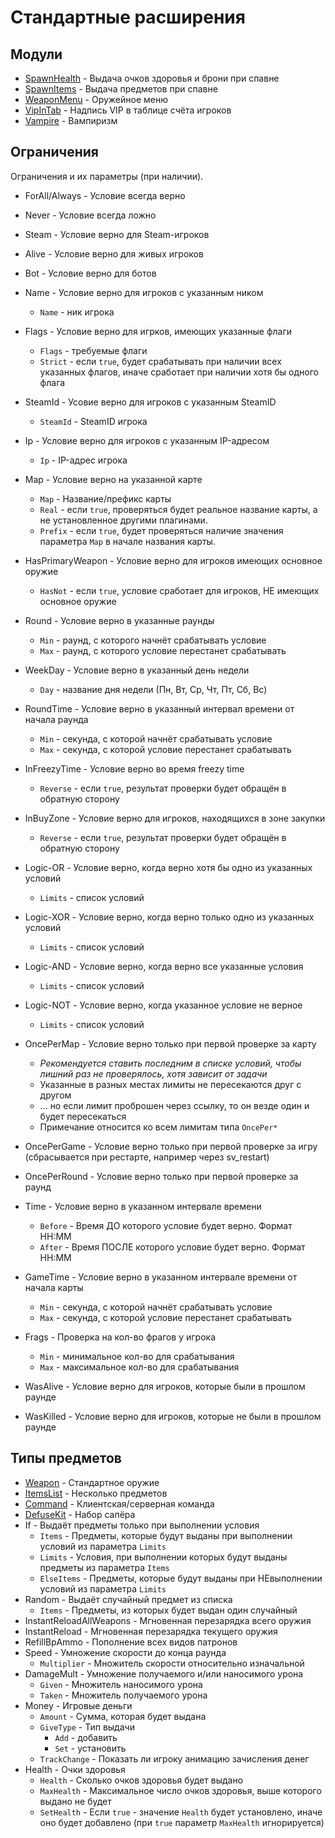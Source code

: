 # Стандартные расширения

## Модули

- [SpawnHealth](extensions/modules/spawn-health.md) - Выдача очков здоровья и брони при спавне
- [SpawnItems](extensions/modules/spawn-items.md) - Выдача предметов при спавне
- [WeaponMenu](extensions/modules/weapon-menu.md) - Оружейное меню
- [VipInTab](extensions/modules/vip-in-tab.md) - Надпись VIP в таблице счёта игроков
- [Vampire](extensions/modules/vampire.md) - Вампиризм

## Ограничения

Ограничения и их параметры (при наличии).

- ForAll/Always - Условие всегда верно
- Never - Условие всегда ложно
- Steam - Условие верно для Steam-игроков
- Alive - Условие верно для живых игроков
- Bot - Условие верно для ботов
- Name - Условие верно для игроков с указанным ником
    - `Name` - ник игрока
- Flags - Условие верно для игрков, имеющих указанные флаги
    - `Flags` - требуемые флаги
    - `Strict` - если `true`, будет срабатывать при наличии всех указанных флагов, иначе сработает при наличии хотя бы одного флага
- SteamId - Усовие верно для игроков с указанным SteamID
    - `SteamId` - SteamID игрока
- Ip - Условие верно для игроков с указанным IP-адресом
    - `Ip` - IP-адрес игрока
- Map - Условие верно на указанной карте
    - `Map` - Название/префикс карты
    - `Real` - если `true`, проверяться будет реальное название карты, а не установленное другими плагинами.
    - `Prefix` - если `true`, будет проверяться наличие значения параметра `Map` в начале названия карты.
- HasPrimaryWeapon - Условие верно для игроков имеющих основное оружие
    - `HasNot` - если `true`, условие сработает для игроков, НЕ имеющих основное оружие
- Round - Условие верно в указанные раунды
    - `Min` - раунд, с которого начнёт срабатывать условие
    - `Max` - раунд, с которого условие перестанет срабатывать
- WeekDay - Условие верно в указанный день недели
    - `Day` - название дня недели (Пн, Вт, Ср, Чт, Пт, Сб, Вс)
- RoundTime - Условие верно в указанный интервал времени от начала раунда
    - `Min` - секунда, с которой начнёт срабатывать условие
    - `Max` - секунда, с которой условие перестанет срабатывать
- InFreezyTime - Условие верно во время freezy time
    - `Reverse` - если `true`, результат проверки будет обращён в обратную сторону
- InBuyZone - Условие верно для игроков, находящихся в зоне закупки
    - `Reverse` - если `true`, результат проверки будет обращён в обратную сторону

- Logic-OR - Условие верно, когда верно хотя бы одно из указанных условий
    - `Limits` - список условий
- Logic-XOR - Условие верно, когда верно только одно из указанных условий
    - `Limits` - список условий
- Logic-AND - Условие верно, когда верно все указанные условия
    - `Limits` - список условий
- Logic-NOT - Условие верно, когда указанное условие не верное
    - `Limits` - список условий

- OncePerMap - Условие верно только при первой проверке за карту
    - _Рекомендуется ставить последним в списке условий, чтобы лишний раз не проверялось, хотя зависит от задачи_
    - Указанные в разных местах лимиты не пересекаются друг с другом
    - ... но если лимит проброшен через ссылку, то он везде один и будет пересекаться
    - Примечание относится ко всем лимитам типа `OncePer*`
- OncePerGame - Условие верно только при первой проверке за игру (сбрасывается при рестарте, например через sv_restart)
- OncePerRound - Условие верно только при первой проверке за раунд

- Time - Условие верно в указанном интервале времени
    - `Before` - Время ДО которого условие будет верно. Формат HH:MM
    - `After` - Время ПОСЛЕ которого условие будет верно. Формат HH:MM
- GameTime - Условие верно в указанном интервале времени от начала карты
    - `Min` - секунда, с которой начнёт срабатывать условие
    - `Max` - секунда, с которой условие перестанет срабатывать
- Frags - Проверка на кол-во фрагов у игрока
    - `Min` - минимальное кол-во для срабатывания
    - `Max` - максимальное кол-во для срабатывания
- WasAlive - Условие верно для игроков, которые были в прошлом раунде
- WasKilled - Условие верно для игроков, которые не были в прошлом раунде

## Типы предметов

- [Weapon](extensions/items/weapon.md) - Стандартное оружие
- [ItemsList](extensions/items/items-list.md) - Несколько предметов
- [Command](extensions/items/command.md) - Клиентская/серверная команда
- [DefuseKit](extensions/items/defuse-kit.md) - Набор сапёра
- If - Выдаёт предметы только при выполнении условия
    - `Items` - Предметы, которые будут выданы при выполнении условий из параметра `Limits`
    - `Limits` - Условия, при выполнении которых будут выданы предметы из параметра `Items`
    - `ElseItems` - Предметы, которые будут выданы при НЕвыполнении условий из параметра `Limits`
- Random - Выдаёт случайный предмет из списка
    - `Items` - Предметы, из которых будет выдан один случайный
- InstantReloadAllWeapons - Мгновенная перезарядка всего оружия
- InstantReload - Мгновенная перезарядка текущего оружия
- RefillBpAmmo - Пополнение всех видов патронов
- Speed - Умножение скорости до конца раунда
    - `Multiplier` - Множитель скорости относительно изначальной
- DamageMult - Умножение получаемого и/или наносимого урона
    - `Given` - Множитель наносимого урона
    - `Taken` - Множитель получаемого урона 
- Money - Игровые деньги
    - `Amount` - Сумма, которая будет выдана
    - `GiveType` - Тип выдачи
        - `Add` - добавить
        - `Set` - установить
    - `TrackChange` - Показать ли игроку анимацию зачисления денег
- Health - Очки здоровья
    - `Health` - Сколько очков здоровья будет выдано
    - `MaxHealth` - Максимальное число очков здоровья, выше которого выдано не будет
    - `SetHealth` - Если `true` - значение `Health` будет установлено, иначе оно будет добавлено (при `true` параметр `MaxHealth` игнорируется) 
